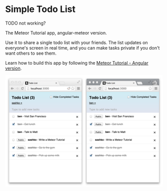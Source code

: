 # Simple Todo List

TODO not working?

The Meteor Tutorial app, angular-meteor version.

Use it to share a single todo list with your friends. The list updates on everyone's screen in real time, and you can make tasks private if you don't want others to see them.

Learn how to build this app by following the [Meteor Tutorial - Angular version](https://www.meteor.com/tutorials/angular/creating-an-app).

![screenshot](https://github.com/meteor/simple-todos/blob/master/screenshot.png)

